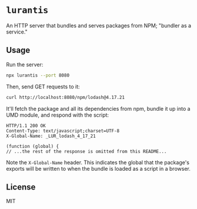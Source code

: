 # `lurantis`

An HTTP server that bundles and serves packages from NPM; "bundler as a service."

## Usage

Run the server:

```sh
npx lurantis --port 8080
```

Then, send GET requests to it:

```sh
curl http://localhost:8080/npm/lodash@4.17.21
```

It'll fetch the package and all its dependencies from npm, bundle it up into a UMD module, and respond with the script:

```http
HTTP/1.1 200 OK
Content-Type: text/javascript;charset=UTF-8
X-Global-Name: _LUR_lodash_4_17_21

(function (global) {
// ...the rest of the response is omitted from this README...
```

Note the `X-Global-Name` header. This indicates the global that the package's exports will be written to when the bundle is loaded as a script in a browser.

## License

MIT
